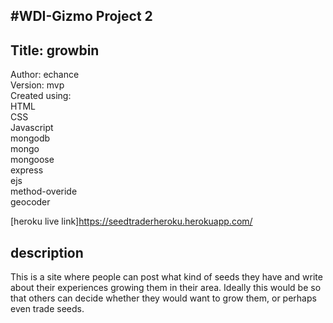 #WDI-Gizmo Project 2
---
Title: growbin
---
Author: echance <br>
Version: mvp <br>
Created using: <br>
HTML <br>
CSS <br>
Javascript <br>
mongodb <br>
mongo <br>
mongoose <br>
express <br>
ejs <br>
method-overide <br>
geocoder <br>

[heroku live link]https://seedtraderheroku.herokuapp.com/

## description

This is a site where people can post what kind of seeds they have and write about their
experiences growing them in their area.  Ideally this would be so that others can decide
whether they would want to grow them, or perhaps even trade seeds.
